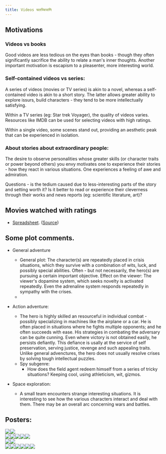 ```yaml
---
title: Videos चलच्चित्राणि
---
```


## Motivations

### Videos vs books

Good videos are less tedious on the eyes than books - though they often significantly sacrifice the ability to relate a man's inner thoughts. Another important motivation is escapism to a pleasenter, more interesting world.

  

### Self-contained videos vs series:

A series of videos (movies or TV series) is akin to a novel, whereas a self-contained video is akin to a short story. The latter allows greater ability to explore issurs, build characters - they tend to be more intellectually satisfying.

Within a TV series (eg: Star trek Voyager), the quality of videos varies. Resources like IMDB can be used for selecting videos with high ratings.

Within a single video, some scenes stand out, providing an aesthetic peak that can be experienced in isolation.

### About stories about extraordinary people:

The desire to observe personalities whose greater skills (or character traits or power beyond others) you envy motivates one to experience their stories - how they react in various situations. One experiences a feeling of awe and admiration.

  

Questions - is the tedium caused due to less-interesting parts of the story and setting worth it? Is it better to read or experience their cleverness through their works and news reports (eg: scientific literature, art)?

  

## Movies watched with ratings

- [Spreadsheet](https://docs.google.com/spreadsheet/pub?key=0Al_QBT-hoqqVdHMtUFljMTRVQzBxSlRBb1M4dDBQVnc&output=html). ([Source](https://docs.google.com/spreadsheet/ccc?key=0Al_QBT-hoqqVdHMtUFljMTRVQzBxSlRBb1M4dDBQVnc#gid=0))

## Some plot comments.  

- General adventure
    - General plot: The character(s) are repeatedly placed in crisis situations, which they survive with a combination of wits, luck, and possibly special abilities. Often - but not necessarily, the hero(s) are pursuing a certain important objective. Effect on the viewer: The viewer's dopamine system, which seeks novelty is activated repeatedly. Even the adrenaline system responds repeatedly in sympathy with the crises.
    -   
        
- Action adventure:
    - The hero is highly skilled an resourceful in individual combat \- possibly specializing in machines like the airplane or a car. He is often placed in situations where he fights multiple opponents; and he often succeeds with ease. His strategies in combating the adversary can be quite cunning. Even where victory is not obtained easily, he persists defiantly. This defiance is usally at the service of self preservation, serving justice, revenge and such appealing traits. Unlike general advenctures, the hero does not usually resolve crises by solving tough intellectual puzzles.
    - Spy subgenre:
        - How does the field agent redeem himself from a series of tricky situations? Keeping cool, using athleticism, wit, gizmos.
- Space exploration:
    - A small team encounters strange interesting situations. It is interesting to see how the various characters interact and deal with them. There may be an overall arc concerning wars and battles.

  
  

## Posters:

![](http://upload.wikimedia.org/wikipedia/en/thumb/8/82/Pulp_Fiction_cover.jpg/215px-Pulp_Fiction_cover.jpg)![](http://upload.wikimedia.org/wikipedia/en/thumb/f/fc/Ripleys_game_poster.jpg/220px-Ripleys_game_poster.jpg)  
![](http://en.wikipedia.org/wiki/File:True_lies_poster.jpg)![](http://upload.wikimedia.org/wikipedia/en/thumb/5/53/The_league_of_Extraordinary_Gentlemen_movie.jpg/220px-The_league_of_Extraordinary_Gentlemen_movie.jpg)![](http://upload.wikimedia.org/wikipedia/en/thumb/c/c3/Chronicles_of_riddick_ver2.jpg/215px-Chronicles_of_riddick_ver2.jpg)![](http://upload.wikimedia.org/wikipedia/en/thumb/b/bb/007Octopussyposter.jpg/220px-007Octopussyposter.jpg)![](http://upload.wikimedia.org/wikipedia/en/thumb/7/75/Yojimbo.jpg/220px-Yojimbo.jpg)  
![](http://upload.wikimedia.org/wikipedia/en/thumb/6/61/Djangofilm.jpg/220px-Djangofilm.jpg)![](http://upload.wikimedia.org/wikipedia/en/thumb/0/01/Lawrence-of-arabia-2.jpg/220px-Lawrence-of-arabia-2.jpg)  
![](http://upload.wikimedia.org/wikipedia/en/thumb/b/b8/Good_Will_Hunting_theatrical_poster.jpg/220px-Good_Will_Hunting_theatrical_poster.jpg)![](http://upload.wikimedia.org/wikipedia/en/thumb/c/c9/Anand_film.jpg/220px-Anand_film.jpg)![](http://upload.wikimedia.org/wikipedia/en/d/d8/Uzala1.jpg)![](http://upload.wikimedia.org/wikipedia/en/8/87/StarWarsMoviePoster1977.jpg)![](http://upload.wikimedia.org/wikipedia/en/c/c1/The_Matrix_Poster.jpg)![](http://upload.wikimedia.org/wikipedia/en/thumb/4/46/GoT_A_Golden_Crown.jpg/280px-GoT_A_Golden_Crown.jpg)